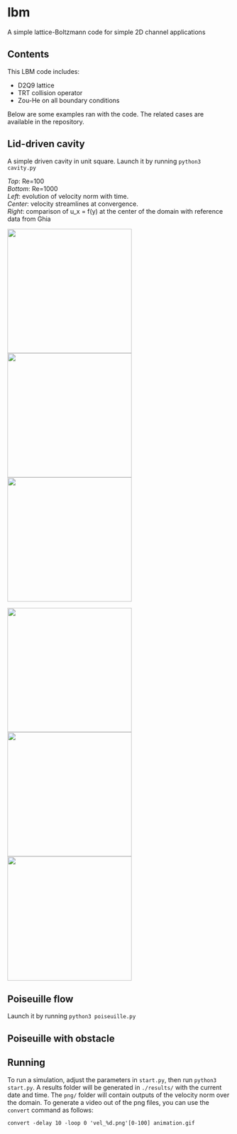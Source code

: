 # lbm
A simple lattice-Boltzmann code for simple 2D channel applications

<!---- ![animation](https://user-images.githubusercontent.com/44053700/73072734-0bbb0f80-3eb6-11ea-8703-15145838ede7.gif) -->

## Contents

This LBM code includes:

- D2Q9 lattice
- TRT collision operator
- Zou-He on all boundary conditions

Below are some examples ran with the code. The related cases are available in the repository.

## Lid-driven cavity

A simple driven cavity in unit square. Launch it by running ```python3 cavity.py```

*Top*: Re=100  
*Bottom*: Re=1000  
*Left*: evolution of velocity norm with time.   
*Center*: velocity streamlines at convergence.   
*Right*: comparison of u_x = f(y) at the center of the domain with reference data from Ghia

<img width="280" alt="" src="https://user-images.githubusercontent.com/44053700/76219774-a7aa9b80-6216-11ea-87ec-c5fb3a64c851.gif"> <img width="280" alt="" src="https://user-images.githubusercontent.com/44053700/76288545-4088f780-62a7-11ea-9893-dd0a19339bc5.png"> <img width="280" alt="" src="https://user-images.githubusercontent.com/44053700/76288543-3ebf3400-62a7-11ea-9e2b-13e0f6327c89.png">

<img width="280" alt="" src="https://user-images.githubusercontent.com/44053700/76447194-8ab5ca00-63c8-11ea-8d80-0fc7f9c17ed2.gif"> <img width="280" alt="" src="https://user-images.githubusercontent.com/44053700/76447230-9a351300-63c8-11ea-8722-35e1eb2151c0.png"> <img width="280" alt="" src="https://user-images.githubusercontent.com/44053700/76447238-9e613080-63c8-11ea-8e60-6f77248518a2.png">

## Poiseuille flow

Launch it by running ```python3 poiseuille.py```

## Poiseuille with obstacle

<!--- As of now, it is limited to channel flows with an obstacle. The ```Shape``` is used to generate random shapes (or cylinder, or any shape that can be read from an in-house ```.csv``` format, see here https://github.com/jviquerat/bezier_shapes). The lattice is then generated, the given shape being centered on ```(0,0)```. -->

## Running

To run a simulation, adjust the parameters in ```start.py```, then run ```python3 start.py```. A results folder will be generated in ```./results/``` with the current date and time. The ```png/``` folder will contain outputs of the velocity norm over the domain. To generate a video out of the png files, you can use the ```convert``` command as follows:

```convert -delay 10 -loop 0 'vel_%d.png'[0-100] animation.gif```
